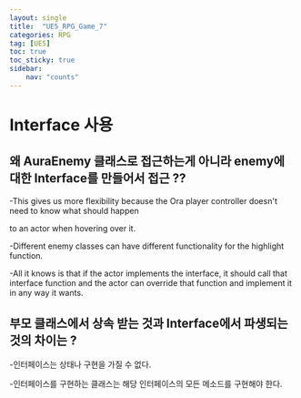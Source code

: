 ```yaml
---
layout: single
title:  "UE5_RPG_Game_7"
categories: RPG
tag: [UE5]
toc: true
toc_sticky: true
sidebar:
    nav: "counts"
---
```


# Interface 사용

## 왜 AuraEnemy 클래스로 접근하는게 아니라 enemy에 대한 Interface를 만들어서 접근 ??

-This gives us more flexibility because the Ora player controller doesn't need to know what should happen

to an actor when hovering over it.

-Different enemy classes can have different functionality for the highlight function.

-All it knows is that if the actor implements the interface, it should call that interface function
and the actor can override that function and implement it in any way it wants.

## 부모 클래스에서 상속 받는 것과 Interface에서 파생되는 것의 차이는 ?

-인터페이스는 상태나 구현을 가질 수 없다.

-인터페이스를 구현하는 클래스는 해당 인터페이스의 모든 메소드를 구현해야 한다.